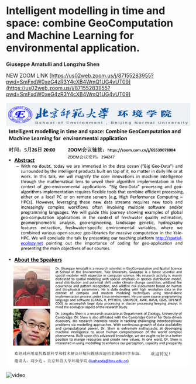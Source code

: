 
# Intelligent modelling in time and space: combine GeoComputation and Machine Learning for  environmental application.


**Giuseppe Amatulli and Longzhu Shen**

NEW ZOOM LINK
[https://us02web.zoom.us/j/87155283955?pwd=SmFxdW0xeG4zR3Y4cXB4WmQ1UG4vUT09](https://us02web.zoom.us/j/87155283955?pwd=SmFxdW0xeG4zR3Y4cXB4WmQ1UG4vUT09)

![title](intelligent_modelling.png)

![video]()
